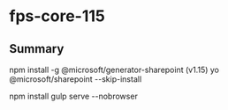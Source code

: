 # fps-core-115

## Summary
npm install -g @microsoft/generator-sharepoint (v1.15)
yo @microsoft/sharepoint --skip-install

npm install
gulp serve --nobrowser


